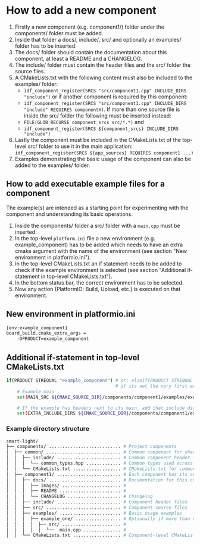 # How to add a new component

1. Firstly a new component (e.g. component1/) folder under the components/ folder must be added.
2. Inside that folder a docs/, include/, src/ and optionally an examples/ folder has to be inserted.
3. The docs/ folder should contain the documentation about this component, at least a README and a CHANGELOG.
4. The include/ folder must contain the header files and the src/ folder the source files.
5. A CMakeLists.txt with the following content must also be included to the examples/ folder:
   - `idf_component_register(SRCS "src/component1.cpp" INCLUDE_DIRS "include")`
    or if another component is required by this component:
   - `idf_component_register(SRCS "src/component1.cpp" INCLUDE_DIRS "include" REQUIRES componentX)`.
    If more than one source file is inside the src/ folder the following must be inserted instead:
   - `FILE(GLOB_RECURSE component_srcs src/*.*)` and
   - `idf_component_register(SRCS ${component_srcs} INCLUDE_DIRS "include")`
6. Lastly the component must be included in the CMakeLists.txt of the top-level src/ folder to use
   it in the main application: `idf_component_register(SRCS ${app_sources} REQUIRES component1 ...)`
7. Examples demonstrating the basic usage of the component can also be added to the examples/ folder.

## How to add executable example files for a component

The example(s) are intended as a starting point for experimenting with the component and
understanding its basic operations.

1. Inside the components/ folder a src/ folder with a `main.cpp` must be inserted.
2. In the top-level `platform.ini` file a new environment (e.g. example_component) has to be added
    which needs to have an extra cmake argument with the name of the environment (see section "New
    environment in platformio.ini").
3. In the top-level CMakeLists.txt an if statement needs to be added to check if the example
   environment is selected (see section "Additional if-statement in top-level CMakeLists.txt").
4. In the bottom status bar, the correct environment has to be selected.
5. Now any action (PlatformIO: Build, Upload, etc.) is executed on that environment.

## New environment in platformio.ini

```bash
[env:example_component]
board_build.cmake_extra_args =
    -DPRODUCT=example_component
```

## Additional if-statement in top-level CMakeLists.txt

```bash
if(PRODUCT STREQUAL "example_component") # or: elseif(PRODUCT STREQUAL "example_component") 
                                         # if its not the very first example
    # Example main
    set(MAIN_SRC ${CMAKE_SOURCE_DIR}/components/component1/examples/example_one/src/main.cpp)

    # If the example has headers next to its main, add that include dir
    set(EXTRA_INCLUDE_DIRS ${CMAKE_SOURCE_DIR}/components/component1/examples/example_one/include)
```

### Example directory structure

```bash
smart-light/
├── components/ ........................... # Project components
│  ├── common/ ............................ # Common component for shared types and utilities
│  │  ├── include/ ........................ # Common component header files
│  │  │  └── common_types.hpp ............. # Common types used across the project
│  │  └── CMakeLists.txt .................. # CMakeLists.txt for common component
│  ├── component1/ ........................ # Each component has its own folder
│  │  ├── docs/ ........................... # Documentation for this component
│  │  │  ├── images/ ...................... #
│  │  │  ├── README ....................... #
│  │  │  └── CHANGELOG .................... # Changelog
│  │  ├── include/ ........................ # Component header files
│  │  ├── src/ ............................ # Component source files
│  │  ├── examples/ ....................... # Basic usage examples
│  │  │  ├── example_one/ ................. # Optionally if more than one example
│  │  │  │  ├── src/ ...................... #
│  │  │  │  │  └──  main.cpp .............. #
│  │  └── CMakeLists.txt .................. # Component-level CMakeLists.txt
```
